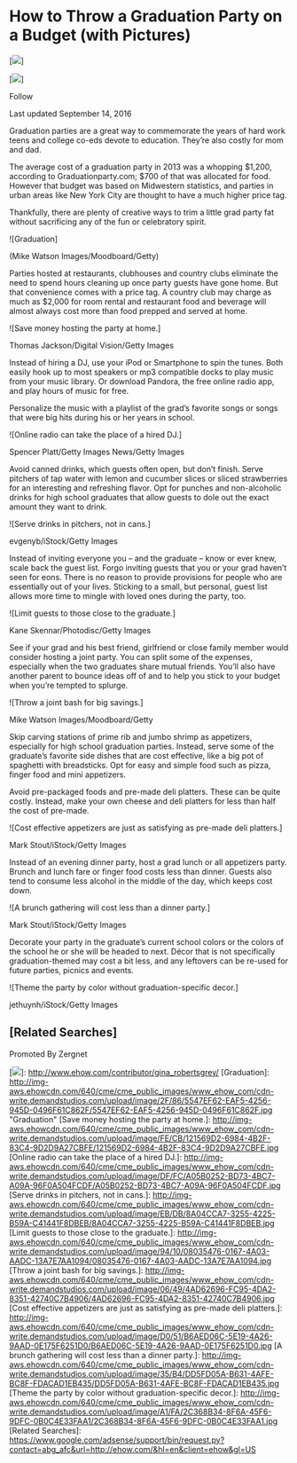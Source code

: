 # How to Throw a Graduation Party on a Budget (with Pictures)

[![][1]]

[![][1]]

Follow

Last updated September 14, 2016

Graduation parties are a great way to commemorate the years of hard work teens and college co-eds devote to education. They’re also costly for mom and dad.

The average cost of a graduation party in 2013 was a whopping \$1,200, according to Graduationparty.com; \$700 of that was allocated for food. However that budget was based on Midwestern statistics, and parties in urban areas like New York City are thought to have a much higher price tag.

Thankfully, there are plenty of creative ways to trim a little grad party fat without sacrificing any of the fun or celebratory spirit.

![Graduation]

(Mike Watson Images/Moodboard/Getty)

Parties hosted at restaurants, clubhouses and country clubs eliminate the need to spend hours cleaning up once party guests have gone home. But that convenience comes with a price tag. A country club may charge as much as \$2,000 for room rental and restaurant food and beverage will almost always cost more than food prepped and served at home.

![Save money hosting the party at home.]

Thomas Jackson/Digital Vision/Getty Images

Instead of hiring a DJ, use your iPod or Smartphone to spin the tunes. Both easily hook up to most speakers or mp3 compatible docks to play music from your music library. Or download Pandora, the free online radio app, and play hours of music for free.

Personalize the music with a playlist of the grad’s favorite songs or songs that were big hits during his or her years in school.

![Online radio can take the place of a hired DJ.]

Spencer Platt/Getty Images News/Getty Images

Avoid canned drinks, which guests often open, but don’t finish. Serve pitchers of tap water with lemon and cucumber slices or sliced strawberries for an interesting and refreshing flavor. Opt for punches and non-alcoholic drinks for high school graduates that allow guests to dole out the exact amount they want to drink.

![Serve drinks in pitchers, not in cans.]

evgenyb/iStock/Getty Images

Instead of inviting everyone you – and the graduate – know or ever knew, scale back the guest list. Forgo inviting guests that you or your grad haven’t seen for eons. There is no reason to provide provisions for people who are essentially out of your lives. Sticking to a small, but personal, guest list allows more time to mingle with loved ones during the party, too.

![Limit guests to those close to the graduate.]

Kane Skennar/Photodisc/Getty Images

See if your grad and his best friend, girlfriend or close family member would consider hosting a joint party. You can split some of the expenses, especially when the two graduates share mutual friends. You’ll also have another parent to bounce ideas off of and to help you stick to your budget when you’re tempted to splurge.

![Throw a joint bash for big savings.]

Mike Watson Images/Moodboard/Getty

Skip carving stations of prime rib and jumbo shrimp as appetizers, especially for high school graduation parties. Instead, serve some of the graduate’s favorite side dishes that are cost effective, like a big pot of spaghetti with breadsticks. Opt for easy and simple food such as pizza, finger food and mini appetizers.

Avoid pre-packaged foods and pre-made deli platters. These can be quite costly. Instead, make your own cheese and deli platters for less than half the cost of pre-made.

![Cost effective appetizers are just as satisfying as pre-made deli platters.]

Mark Stout/iStock/Getty Images

Instead of an evening dinner party, host a grad lunch or all appetizers party. Brunch and lunch fare or finger food costs less than dinner. Guests also tend to consume less alcohol in the middle of the day, which keeps cost down.

![A brunch gathering will cost less than a dinner party.]

Mark Stout/iStock/Getty Images

Decorate your party in the graduate’s current school colors or the colors of the school he or she will be headed to next. Décor that is not specifically graduation-themed may cost a bit less, and any leftovers can be re-used for future parties, picnics and events.

![Theme the party by color without graduation-specific decor.]

jethuynh/iStock/Getty Images

## [Related Searches]

Promoted By Zergnet

  [1]: http://img-aws.ehowcdn.com/60x60/cme/cme_public_images/www_demandstudios_com/sitelife.studiod.com/ver1.0/Content/images/store/9/2/d9dd6f61-b183-4893-927f-5b540e45be91.Small.jpg
  [![][1]]: http://www.ehow.com/contributor/gina_robertsgrey/
  [Graduation]: http://img-aws.ehowcdn.com/640/cme/cme_public_images/www_ehow_com/cdn-write.demandstudios.com/upload/image/2F/86/5547EF62-EAF5-4256-945D-0496F61C862F/5547EF62-EAF5-4256-945D-0496F61C862F.jpg "Graduation"
  [Save money hosting the party at home.]: http://img-aws.ehowcdn.com/640/cme/cme_public_images/www_ehow_com/cdn-write.demandstudios.com/upload/image/FE/CB/121569D2-6984-4B2F-83C4-9D2D9A27CBFE/121569D2-6984-4B2F-83C4-9D2D9A27CBFE.jpg
  [Online radio can take the place of a hired DJ.]: http://img-aws.ehowcdn.com/640/cme/cme_public_images/www_ehow_com/cdn-write.demandstudios.com/upload/image/DF/FC/A05B0252-BD73-4BC7-A09A-96F0A504FCDF/A05B0252-BD73-4BC7-A09A-96F0A504FCDF.jpg
  [Serve drinks in pitchers, not in cans.]: http://img-aws.ehowcdn.com/640/cme/cme_public_images/www_ehow_com/cdn-write.demandstudios.com/upload/image/EB/DB/8A04CCA7-3255-4225-B59A-C41441F8DBEB/8A04CCA7-3255-4225-B59A-C41441F8DBEB.jpg
  [Limit guests to those close to the graduate.]: http://img-aws.ehowcdn.com/640/cme/cme_public_images/www_ehow_com/cdn-write.demandstudios.com/upload/image/94/10/08035476-0167-4A03-AADC-13A7E7AA1094/08035476-0167-4A03-AADC-13A7E7AA1094.jpg
  [Throw a joint bash for big savings.]: http://img-aws.ehowcdn.com/640/cme/cme_public_images/www_ehow_com/cdn-write.demandstudios.com/upload/image/06/49/4AD62696-FC95-4DA2-8351-42740C7B4906/4AD62696-FC95-4DA2-8351-42740C7B4906.jpg
  [Cost effective appetizers are just as satisfying as pre-made deli platters.]: http://img-aws.ehowcdn.com/640/cme/cme_public_images/www_ehow_com/cdn-write.demandstudios.com/upload/image/D0/51/B6AED06C-5E19-4A26-9AAD-0E175F6251D0/B6AED06C-5E19-4A26-9AAD-0E175F6251D0.jpg
  [A brunch gathering will cost less than a dinner party.]: http://img-aws.ehowcdn.com/640/cme/cme_public_images/www_ehow_com/cdn-write.demandstudios.com/upload/image/35/B4/DD5FD05A-B631-4AFE-BC8F-FDACAD1EB435/DD5FD05A-B631-4AFE-BC8F-FDACAD1EB435.jpg
  [Theme the party by color without graduation-specific decor.]: http://img-aws.ehowcdn.com/640/cme/cme_public_images/www_ehow_com/cdn-write.demandstudios.com/upload/image/A1/FA/2C368B34-8F6A-45F6-9DFC-0B0C4E33FAA1/2C368B34-8F6A-45F6-9DFC-0B0C4E33FAA1.jpg
  [Related Searches]: https://www.google.com/adsense/support/bin/request.py?contact=abg_afc&url=http://ehow.com/&hl=en&client=ehow&gl=US
